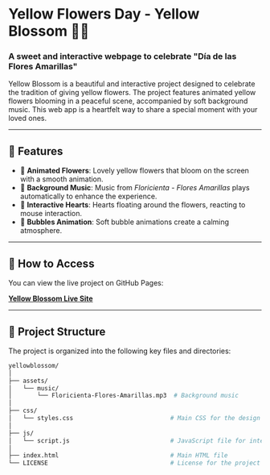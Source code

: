 
# Yellow Flowers Day - **Yellow Blossom** 🌻💛

### A sweet and interactive webpage to celebrate "Día de las Flores Amarillas"

Yellow Blossom is a beautiful and interactive project designed to celebrate the tradition of giving yellow flowers. The project features animated yellow flowers blooming in a peaceful scene, accompanied by soft background music. This web app is a heartfelt way to share a special moment with your loved ones.

---

## 🌟 Features

- 🌼 **Animated Flowers**: Lovely yellow flowers that bloom on the screen with a smooth animation.
- 🎵 **Background Music**: Music from *Floricienta - Flores Amarillas* plays automatically to enhance the experience.
- 💖 **Interactive Hearts**: Hearts floating around the flowers, reacting to mouse interaction.
- 🌸 **Bubbles Animation**: Soft bubble animations create a calming atmosphere.

---

## 🚀 How to Access

You can view the live project on GitHub Pages:

[**Yellow Blossom Live Site**](https://codediaz.github.io/YellowBlossom/)

---

## 📂 Project Structure

The project is organized into the following key files and directories:

```bash
yellowblossom/
│
├── assets/
│   └── music/
│       └── Floricienta-Flores-Amarillas.mp3  # Background music
│
├── css/
│   └── styles.css                           # Main CSS for the design and animations
│
├── js/
│   └── script.js                            # JavaScript file for interactions and animations
│
├── index.html                               # Main HTML file
└── LICENSE                                  # License for the project

